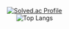 <!--
### Hi there 👋
**Richardyun01/Richardyun01** is a ✨ _special_ ✨ repository because its `README.md` (this file) appears on your GitHub profile.

Here are some ideas to get you started:

- 🔭 I’m currently working on ...
- 🌱 I’m currently learning ...
- 👯 I’m looking to collaborate on ...
- 🤔 I’m looking for help with ...
- 💬 Ask me about ...
- 📫 How to reach me: ...
- 😄 Pronouns: ...
- ⚡ Fun fact: ...
-->
<div align=center>
  
[![Solved.ac Profile](http://mazassumnida.wtf/api/v2/generate_badge?boj=Richardyun01)](https://solved.ac/Richardyun01/)
<br>
![Top Langs](https://github-readme-stats.vercel.app/api/top-langs/?username=Richardyun01)
